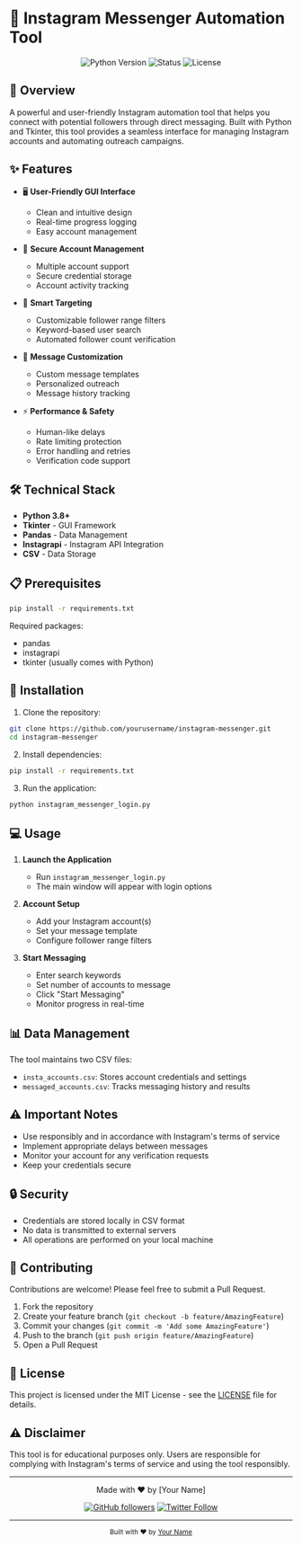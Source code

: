 # 🤖 Instagram Messenger Automation Tool

<div align="center">
  <img src="https://img.shields.io/badge/Python-3.8%2B-blue" alt="Python Version">
  <img src="https://img.shields.io/badge/Status-Active-success" alt="Status">
  <img src="https://img.shields.io/badge/License-MIT-yellow" alt="License">
</div>

## 📝 Overview

A powerful and user-friendly Instagram automation tool that helps you connect with potential followers through direct messaging. Built with Python and Tkinter, this tool provides a seamless interface for managing Instagram accounts and automating outreach campaigns.

## ✨ Features

- 🖥️ **User-Friendly GUI Interface**
  - Clean and intuitive design
  - Real-time progress logging
  - Easy account management

- 🔐 **Secure Account Management**
  - Multiple account support
  - Secure credential storage
  - Account activity tracking

- 🎯 **Smart Targeting**
  - Customizable follower range filters
  - Keyword-based user search
  - Automated follower count verification

- 💬 **Message Customization**
  - Custom message templates
  - Personalized outreach
  - Message history tracking

- ⚡ **Performance & Safety**
  - Human-like delays
  - Rate limiting protection
  - Error handling and retries
  - Verification code support

## 🛠️ Technical Stack

- **Python 3.8+**
- **Tkinter** - GUI Framework
- **Pandas** - Data Management
- **Instagrapi** - Instagram API Integration
- **CSV** - Data Storage

## 📋 Prerequisites

```bash
pip install -r requirements.txt
```

Required packages:
- pandas
- instagrapi
- tkinter (usually comes with Python)

## 🚀 Installation

1. Clone the repository:
```bash
git clone https://github.com/yourusername/instagram-messenger.git
cd instagram-messenger
```

2. Install dependencies:
```bash
pip install -r requirements.txt
```

3. Run the application:
```bash
python instagram_messenger_login.py
```

## 💻 Usage

1. **Launch the Application**
   - Run `instagram_messenger_login.py`
   - The main window will appear with login options

2. **Account Setup**
   - Add your Instagram account(s)
   - Set your message template
   - Configure follower range filters

3. **Start Messaging**
   - Enter search keywords
   - Set number of accounts to message
   - Click "Start Messaging"
   - Monitor progress in real-time

## 📊 Data Management

The tool maintains two CSV files:
- `insta_accounts.csv`: Stores account credentials and settings
- `messaged_accounts.csv`: Tracks messaging history and results

## ⚠️ Important Notes

- Use responsibly and in accordance with Instagram's terms of service
- Implement appropriate delays between messages
- Monitor your account for any verification requests
- Keep your credentials secure

## 🔒 Security

- Credentials are stored locally in CSV format
- No data is transmitted to external servers
- All operations are performed on your local machine

## 🤝 Contributing

Contributions are welcome! Please feel free to submit a Pull Request.

1. Fork the repository
2. Create your feature branch (`git checkout -b feature/AmazingFeature`)
3. Commit your changes (`git commit -m 'Add some AmazingFeature'`)
4. Push to the branch (`git push origin feature/AmazingFeature`)
5. Open a Pull Request

## 📝 License

This project is licensed under the MIT License - see the [LICENSE](LICENSE) file for details.

## ⚠️ Disclaimer

This tool is for educational purposes only. Users are responsible for complying with Instagram's terms of service and using the tool responsibly.

---

<div align="center">
  Made with ❤️ by [Your Name]
  
  [![GitHub followers](https://img.shields.io/github/followers/yourusername?label=Follow&style=social)](https://github.com/yourusername)
  [![Twitter Follow](https://img.shields.io/twitter/follow/yourusername?style=social)](https://twitter.com/yourusername)
</div>

---

<div align="center">
  <sub>Built with ❤️ by <a href="https://github.com/yourusername">Your Name</a></sub>
</div> 